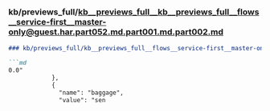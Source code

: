 ### kb/previews_full/kb__previews_full__kb__previews_full__flows__service-first__master-only@guest.har.part052.md.part001.md.part002.md

```md
### kb/previews_full/kb__previews_full__flows__service-first__master-only@guest.har.part052.md.part001.md (part 002)

```md
0.0"
            },
            {
              "name": "baggage",
              "value": "sen
```

```

```
